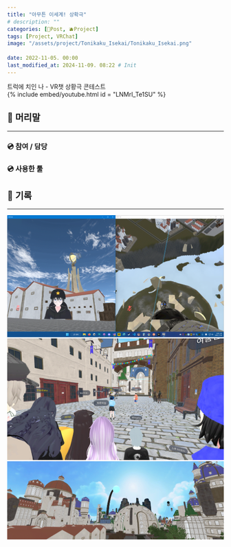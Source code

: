 ```yaml
---
title: "아무튼 이세계! 상확극"
# description: ""
categories: [📀Post, 🫐Project]
tags: [Project, VRChat]
image: "/assets/project/Tonikaku_Isekai/Tonikaku_Isekai.png"

date: 2022-11-05. 00:00
last_modified_at: 2024-11-09. 08:22 # Init
---
```


트럭에 치인 나 - VR챗 상황극 콘테스트  
{% include embed/youtube.html id = "LNMrl_Te1SU" %}

## 📀 머리말

---

### 💿 참여 / 담당

### 💿 사용한 툴

## 📀 기록

---

![221104_024541](/assets/project/Tonikaku_Isekai/221104_024541.png)
![221105_224421](/assets/project/Tonikaku_Isekai/221105_224421.png)
![Tonikaku_Isekai_Banner](/assets/project/Tonikaku_Isekai/Tonikaku_Isekai_Banner.png)
